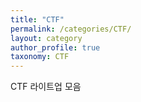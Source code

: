 ```yaml
---
title: "CTF"
permalink: /categories/CTF/
layout: category
author_profile: true
taxonomy: CTF
---
```


CTF 라이트업 모음